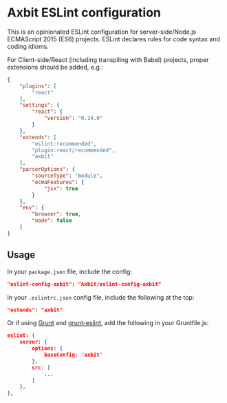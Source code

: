 # Axbit ESLint configuration

This is an opinionated ESLint configuration for server-side/Node.js ECMAScript 2015 (ES6) projects.
ESLint declares rules for code syntax and coding idioms. 

For Client-side/React (including transpiling with Babel) projects, proper extensions should be added, e.g.:
```json
{
    "plugins": [
        "react"
    ],
    "settings": {
        "react": {
            "version": "0.14.0"
        }
    },
    "extends": [
        "eslint:recommended",
        "plugin:react/recommended",
        "axbit"
    ],
    "parserOptions": {
        "sourceType": "module",
        "ecmaFeatures": {
            "jsx": true
        }
    },
    "env": {
        "browser": true,
        "node": false
    }
}    
```

## Usage

In your `package.json` file, include the config:
```json
"eslint-config-axbit": "Axbit/eslint-config-axbit"
```

In your `.eslintrc.json` config file, include the following at the top:
```json
"extends": "axbit"
```

Or if using [Grunt](http://gruntjs.com/) and [grunt-eslint](https://github.com/sindresorhus/grunt-eslint/), add the following in your Gruntfile.js:
```json
eslint: {
    server: {
        options: {
            baseConfig: 'axbit'
        },
        src: [
            ...
        ]
    },
},
```
